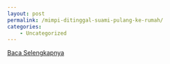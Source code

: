 ```yaml
---
layout: post
permalink: /mimpi-ditinggal-suami-pulang-ke-rumah/
categories:
    - Uncategorized
---
```


[Baca Selengkapnya](/06)